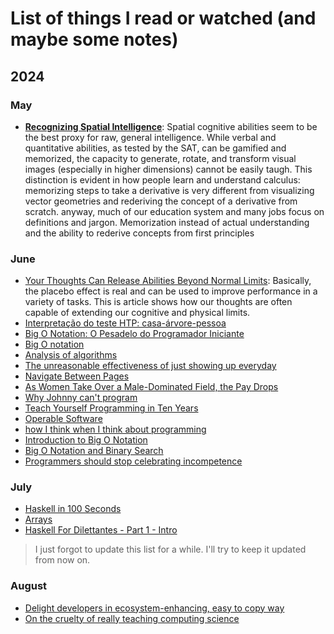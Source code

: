 # List of things I read or watched (and maybe some notes) 

## 2024

### May 

- [**Recognizing Spatial Intelligence**](https://www.scientificamerican.com/article/recognizing-spatial-intel/): Spatial cognitive abilities seem to be the best proxy for raw, general intelligence. While verbal and quantitative abilities, as tested by the SAT, can be gamified and memorized, the capacity to generate, rotate, and transform visual images (especially in higher dimensions) cannot be easily taugh. This distinction is evident in how people learn and understand calculus: memorizing steps to take a derivative is very different from visualizing vector geometries and rederiving the concept of a derivative from scratch. anyway, much of our education system and many jobs focus on definitions and jargon. Memorization instead of actual understanding and the ability to rederive concepts from first principles

### June 

- [Your Thoughts Can Release Abilities Beyond Normal Limits](https://www.scientificamerican.com/article/your-thoughts-can-release-abilities-beyond-normal-limits/): Basically, the placebo effect is real and can be used to improve performance in a variety of tasks. This is article shows how our thoughts are often capable of extending our cognitive and physical limits.
- [Interpretação do teste HTP: casa-árvore-pessoa](https://br.psicologia-online.com/interpretacao-do-teste-htp-casa-arvore-pessoa-122.html)
- [Big O Notation: O Pesadelo do Programador Iniciante](https://www.youtube.com/watch?v=GLKDo13920k&t=8s)
- [Big O notation](https://en.wikipedia.org/wiki/Big_O_notation)
- [Analysis of algorithms](https://en.wikipedia.org/wiki/Analysis_of_algorithms)
- [The unreasonable effectiveness of just showing up everyday](https://typesense.org/blog/the-unreasonable-effectiveness-of-just-showing-up-everyday/)
- [Navigate Between Pages](https://nextjs.org/learn-pages-router/basics/navigate-between-pages/link-component)
- [As Women Take Over a Male-Dominated Field, the Pay Drops](https://web.archive.org/web/20230609205250/https://www.nytimes.com/2016/03/20/upshot/as-women-take-over-a-male-dominated-field-the-pay-drops.html)
- [Why Johnny can't program](http://www.bricklin.com/wontprogram.htm)
- [Teach Yourself Programming in Ten Years](https://norvig.com/21-days.html)
- [Operable Software](https://ferd.ca/operable-software.html)
- [how I think when I think about programming](https://www.alicemaz.com/writing/program.html)
- [Introduction to Big O Notation](https://www.youtube.com/watch?v=4nUDZtRX38U)
- [Big O Notation and Binary Search](https://www.youtube.com/watch?v=lot4gypa8Es)
- [Programmers should stop celebrating incompetence](https://world.hey.com/dhh/programmers-should-stop-celebrating-incompetence-de1a4725)

### July

- [Haskell in 100 Seconds](https://www.youtube.com/watch?v=Qa8IfEeBJqk )
- [Arrays](https://www.haskell.org/tutorial/arrays.html)
- [Haskell For Dilettantes - Part 1 - Intro](https://www.youtube.com/watch?v=nlTJU8wLo7E)

> I just forgot to update this list for a while. I'll try to keep it updated from now on.

### August

- [Delight developers in ecosystem-enhancing, easy to copy way](https://blog.almaer.com/delight-developers-in-ecosystem-enhancing-easy-to-copy-ways/)
- [On the cruelty of really teaching computing science](https://www.cs.utexas.edu/~EWD/transcriptions/EWD10xx/EWD1036.html) 